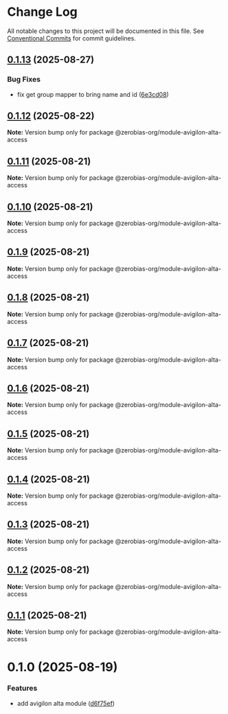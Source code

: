 # Change Log

All notable changes to this project will be documented in this file.
See [Conventional Commits](https://conventionalcommits.org) for commit guidelines.

## [0.1.13](https://github.com/zerobias-org/module-avigilon-alta-access/compare/@zerobias-org/module-avigilon-alta-access@0.1.12...@zerobias-org/module-avigilon-alta-access@0.1.13) (2025-08-27)


### Bug Fixes

* fix get group mapper to bring name and id ([6e3cd08](https://github.com/zerobias-org/module-avigilon-alta-access/commit/6e3cd08eee52d26e010ada82e1fbffebe96fee60))





## [0.1.12](https://github.com/zerobias-org/module-avigilon-alta-access/compare/@zerobias-org/module-avigilon-alta-access@0.1.11...@zerobias-org/module-avigilon-alta-access@0.1.12) (2025-08-22)

**Note:** Version bump only for package @zerobias-org/module-avigilon-alta-access





## [0.1.11](https://github.com/zerobias-org/module-avigilon-alta-access/compare/@zerobias-org/module-avigilon-alta-access@0.1.10...@zerobias-org/module-avigilon-alta-access@0.1.11) (2025-08-21)

**Note:** Version bump only for package @zerobias-org/module-avigilon-alta-access





## [0.1.10](https://github.com/zerobias-org/module-avigilon-alta-access/compare/@zerobias-org/module-avigilon-alta-access@0.1.9...@zerobias-org/module-avigilon-alta-access@0.1.10) (2025-08-21)

**Note:** Version bump only for package @zerobias-org/module-avigilon-alta-access





## [0.1.9](https://github.com/zerobias-org/module-avigilon-alta-access/compare/@zerobias-org/module-avigilon-alta-access@0.1.8...@zerobias-org/module-avigilon-alta-access@0.1.9) (2025-08-21)

**Note:** Version bump only for package @zerobias-org/module-avigilon-alta-access





## [0.1.8](https://github.com/zerobias-org/module-avigilon-alta-access/compare/@zerobias-org/module-avigilon-alta-access@0.1.7...@zerobias-org/module-avigilon-alta-access@0.1.8) (2025-08-21)

**Note:** Version bump only for package @zerobias-org/module-avigilon-alta-access





## [0.1.7](https://github.com/zerobias-org/module-avigilon-alta-access/compare/@zerobias-org/module-avigilon-alta-access@0.1.6...@zerobias-org/module-avigilon-alta-access@0.1.7) (2025-08-21)

**Note:** Version bump only for package @zerobias-org/module-avigilon-alta-access





## [0.1.6](https://github.com/zerobias-org/module-avigilon-alta-access/compare/@zerobias-org/module-avigilon-alta-access@0.1.5...@zerobias-org/module-avigilon-alta-access@0.1.6) (2025-08-21)

**Note:** Version bump only for package @zerobias-org/module-avigilon-alta-access





## [0.1.5](https://github.com/zerobias-org/module-avigilon-alta-access/compare/@zerobias-org/module-avigilon-alta-access@0.1.4...@zerobias-org/module-avigilon-alta-access@0.1.5) (2025-08-21)

**Note:** Version bump only for package @zerobias-org/module-avigilon-alta-access





## [0.1.4](https://github.com/zerobias-org/module-avigilon-alta-access/compare/@zerobias-org/module-avigilon-alta-access@0.1.3...@zerobias-org/module-avigilon-alta-access@0.1.4) (2025-08-21)

**Note:** Version bump only for package @zerobias-org/module-avigilon-alta-access





## [0.1.3](https://github.com/zerobias-org/module-avigilon-alta-access/compare/@zerobias-org/module-avigilon-alta-access@0.1.2...@zerobias-org/module-avigilon-alta-access@0.1.3) (2025-08-21)

**Note:** Version bump only for package @zerobias-org/module-avigilon-alta-access





## [0.1.2](https://github.com/zerobias-org/module-avigilon-alta-access/compare/@zerobias-org/module-avigilon-alta-access@0.1.1...@zerobias-org/module-avigilon-alta-access@0.1.2) (2025-08-21)

**Note:** Version bump only for package @zerobias-org/module-avigilon-alta-access





## [0.1.1](https://github.com/zerobias-org/module-avigilon-alta-access/compare/@zerobias-org/module-avigilon-alta-access@0.1.0...@zerobias-org/module-avigilon-alta-access@0.1.1) (2025-08-21)

**Note:** Version bump only for package @zerobias-org/module-avigilon-alta-access





# 0.1.0 (2025-08-19)


### Features

* add avigilon alta module ([d6f75ef](https://github.com/zerobias-org/module-avigilon-alta-access/commit/d6f75ef6b32eb315022061feacddf06f352e8490))
